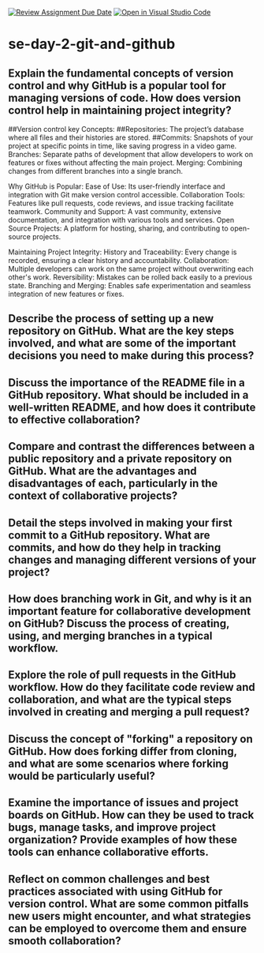 [![Review Assignment Due Date](https://classroom.github.com/assets/deadline-readme-button-22041afd0340ce965d47ae6ef1cefeee28c7c493a6346c4f15d667ab976d596c.svg)](https://classroom.github.com/a/8wgCKhpZ)
[![Open in Visual Studio Code](https://classroom.github.com/assets/open-in-vscode-2e0aaae1b6195c2367325f4f02e2d04e9abb55f0b24a779b69b11b9e10269abc.svg)](https://classroom.github.com/online_ide?assignment_repo_id=16477428&assignment_repo_type=AssignmentRepo)
# se-day-2-git-and-github
## Explain the fundamental concepts of version control and why GitHub is a popular tool for managing versions of code. How does version control help in maintaining project integrity?
##Version control key Concepts:
##Repositories: The project’s database where all files and their histories are stored.
##Commits: Snapshots of your project at specific points in time, like saving progress in a video game.
Branches: Separate paths of development that allow developers to work on features or fixes without affecting the main project.
Merging: Combining changes from different branches into a single branch.

Why GitHub is Popular:
Ease of Use: Its user-friendly interface and integration with Git make version control accessible.
Collaboration Tools: Features like pull requests, code reviews, and issue tracking facilitate teamwork.
Community and Support: A vast community, extensive documentation, and integration with various tools and services.
Open Source Projects: A platform for hosting, sharing, and contributing to open-source projects.

Maintaining Project Integrity:
History and Traceability: Every change is recorded, ensuring a clear history and accountability.
Collaboration: Multiple developers can work on the same project without overwriting each other's work.
Reversibility: Mistakes can be rolled back easily to a previous state.
Branching and Merging: Enables safe experimentation and seamless integration of new features or fixes.

## Describe the process of setting up a new repository on GitHub. What are the key steps involved, and what are some of the important decisions you need to make during this process?

## Discuss the importance of the README file in a GitHub repository. What should be included in a well-written README, and how does it contribute to effective collaboration?

## Compare and contrast the differences between a public repository and a private repository on GitHub. What are the advantages and disadvantages of each, particularly in the context of collaborative projects?

## Detail the steps involved in making your first commit to a GitHub repository. What are commits, and how do they help in tracking changes and managing different versions of your project?

## How does branching work in Git, and why is it an important feature for collaborative development on GitHub? Discuss the process of creating, using, and merging branches in a typical workflow.

## Explore the role of pull requests in the GitHub workflow. How do they facilitate code review and collaboration, and what are the typical steps involved in creating and merging a pull request?

## Discuss the concept of "forking" a repository on GitHub. How does forking differ from cloning, and what are some scenarios where forking would be particularly useful?

## Examine the importance of issues and project boards on GitHub. How can they be used to track bugs, manage tasks, and improve project organization? Provide examples of how these tools can enhance collaborative efforts.

## Reflect on common challenges and best practices associated with using GitHub for version control. What are some common pitfalls new users might encounter, and what strategies can be employed to overcome them and ensure smooth collaboration?
